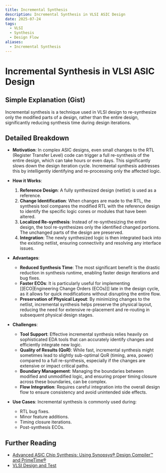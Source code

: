 ```yaml
---
title: Incremental Synthesis
description: Incremental Synthesis in VLSI ASIC Design
date: 2025-07-24
tags:
  - VLSI
  - Synthesis
  - Design Flow
aliases:
  - Incremental Synthesis
---
```


# Incremental Synthesis in VLSI ASIC Design

## Simple Explanation (Gist)
Incremental synthesis is a technique used in VLSI design to re-synthesize only the modified parts of a design, rather than the entire design, significantly reducing synthesis time during design iterations.

## Detailed Breakdown

*   **Motivation**: In complex ASIC designs, even small changes to the RTL (Register Transfer Level) code can trigger a full re-synthesis of the entire design, which can take hours or even days. This significantly slows down the design iteration cycle. Incremental synthesis addresses this by intelligently identifying and re-processing only the affected logic.

*   **How it Works**: 
    1.  **Reference Design**: A fully synthesized design (netlist) is used as a reference.
    2.  **Change Identification**: When changes are made to the RTL, the synthesis tool compares the modified RTL with the reference design to identify the specific logic cones or modules that have been altered.
    3.  **Localized Re-synthesis**: Instead of re-synthesizing the entire design, the tool re-synthesizes only the identified changed portions. The unchanged parts of the design are preserved.
    4.  **Integration**: The newly synthesized logic is then integrated back into the existing netlist, ensuring connectivity and resolving any interface issues.

*   **Advantages**: 
    *   **Reduced Synthesis Time**: The most significant benefit is the drastic reduction in synthesis runtime, enabling faster design iterations and bug fixes.
    *   **Faster ECOs**: It is particularly useful for implementing [[ECO|Engineering Change Orders (ECOs)]] late in the design cycle, as it allows for quick modifications without disrupting the entire flow.
    *   **Preservation of Physical Layout**: By minimizing changes to the netlist, incremental synthesis helps preserve the physical layout, reducing the need for extensive re-placement and re-routing in subsequent physical design stages.

*   **Challenges**: 
    *   **Tool Support**: Effective incremental synthesis relies heavily on sophisticated EDA tools that can accurately identify changes and efficiently integrate new logic.
    *   **Quality of Results (QoR)**: While fast, incremental synthesis might sometimes lead to slightly sub-optimal QoR (timing, area, power) compared to a full re-synthesis, especially if the changes are extensive or impact critical paths.
    *   **Boundary Management**: Managing the boundaries between modified and unmodified logic, and ensuring proper timing closure across these boundaries, can be complex.
    *   **Flow Integration**: Requires careful integration into the overall design flow to ensure consistency and avoid unintended side effects.

*   **Use Cases**: Incremental synthesis is commonly used during:
    *   RTL bug fixes.
    *   Minor feature additions.
    *   Timing closure iterations.
    *   Post-synthesis ECOs.

## Further Reading

*   [Advanced ASIC Chip Synthesis: Using Synopsys® Design Compiler™ and PrimeTime®](https://www.amazon.com/Advanced-ASIC-Chip-Synthesis-Compiler/dp/0387257027)
*   [VLSI Design and Test](https://www.amazon.com/VLSI-Design-Test-S-K-Kataria/dp/818527403X)